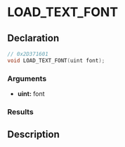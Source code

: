 # LOAD_TEXT_FONT

## Declaration
```cpp
// 0x2D371601
void LOAD_TEXT_FONT(uint font);
```

### Arguments
- **uint:** font

### Results

## Description
